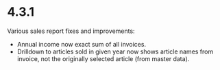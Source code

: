 # 4.3.1

Various sales report fixes and improvements:
* Annual income now exact sum of all invoices.
* Drilldown to articles sold in given year now shows article names from invoice, not the originally selected article (from master data).
